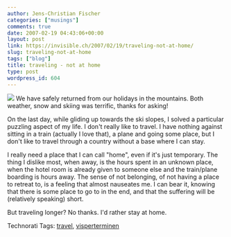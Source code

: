 ```yaml
---
author: Jens-Christian Fischer
categories: ["musings"]
comments: true
date: 2007-02-19 04:43:06+00:00
layout: post
link: https://invisible.ch/2007/02/19/traveling-not-at-home/
slug: traveling-not-at-home
tags: ["blog"]
title: traveling - not at home
type: post
wordpress_id: 604
---
```


[![](https://farm1.static.flickr.com/175/391504498_82c1898744_m.jpg)](https://www.flickr.com/photos/jcfischer/391504498/)
We have safely returned from our holidays in the mountains. Both weather, snow and skiing was terrific, thanks for asking!

On the last day, while gliding up towards the ski slopes, I solved a particular puzzling aspect of my life. I don't really like to travel. I have nothing against sitting in a train (actually I love that), a plane and going some place, but I don't like to travel through a country without a base where I can stay.

I really need a place that I can call "home", even if it's just temporary. The thing I dislike most, when away, is the hours spent in an unknown place, when the hotel room is already given to someone else and the train/plane boarding is hours away. The sense of not belonging, of not having a place to retreat to, is a feeling that almost nauseates me. I can bear it, knowing that there is some place to go to in the end, and that the suffering will be (relatively speaking) short.

But traveling longer? No thanks. I'd rather stay at home.




Technorati Tags: [travel](https://www.technorati.com/tag/travel), [visperterminen](https://www.technorati.com/tag/visperterminen)
